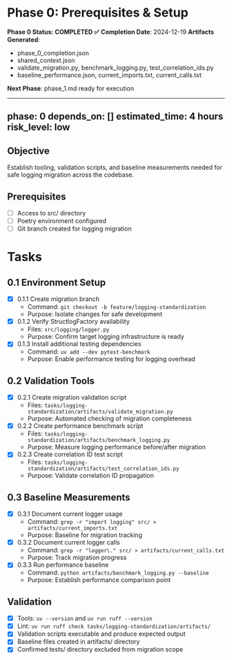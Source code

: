 # Phase 0: Prerequisites & Setup

**Phase 0 Status: COMPLETED ✅**
**Completion Date**: 2024-12-19
**Artifacts Generated**: 
- phase_0_completion.json
- shared_context.json
- validate_migration.py, benchmark_logging.py, test_correlation_ids.py
- baseline_performance.json, current_imports.txt, current_calls.txt

**Next Phase**: phase_1.md ready for execution

---
phase: 0
depends_on: []
estimated_time: 4 hours
risk_level: low
---

## Objective
Establish tooling, validation scripts, and baseline measurements needed for safe logging migration across the codebase.

## Prerequisites
- [ ] Access to src/ directory
- [ ] Poetry environment configured
- [ ] Git branch created for logging migration

# Tasks

## 0.1 Environment Setup
- [x] 0.1.1 Create migration branch
  - Command: `git checkout -b feature/logging-standardization`
  - Purpose: Isolate changes for safe development
- [x] 0.1.2 Verify StructlogFactory availability
  - Files: `src/logging/logger.py`
  - Purpose: Confirm target logging infrastructure is ready
- [x] 0.1.3 Install additional testing dependencies
  - Command: `uv add --dev pytest-benchmark`
  - Purpose: Enable performance testing for logging overhead

## 0.2 Validation Tools
- [x] 0.2.1 Create migration validation script
  - Files: `tasks/logging-standardization/artifacts/validate_migration.py`
  - Purpose: Automated checking of migration completeness
- [x] 0.2.2 Create performance benchmark script
  - Files: `tasks/logging-standardization/artifacts/benchmark_logging.py`
  - Purpose: Measure logging performance before/after migration
- [x] 0.2.3 Create correlation ID test script
  - Files: `tasks/logging-standardization/artifacts/test_correlation_ids.py`
  - Purpose: Validate correlation ID propagation

## 0.3 Baseline Measurements
- [x] 0.3.1 Document current logger usage
  - Command: `grep -r "import logging" src/ > artifacts/current_imports.txt`
  - Purpose: Baseline for migration tracking
- [x] 0.3.2 Document current logger calls
  - Command: `grep -r "logger\." src/ > artifacts/current_calls.txt`
  - Purpose: Track migration progress
- [x] 0.3.3 Run performance baseline
  - Command: `python artifacts/benchmark_logging.py --baseline`
  - Purpose: Establish performance comparison point

## Validation
- [x] Tools: `uv --version` and `uv run ruff --version`
- [x] Lint: `uv run ruff check tasks/logging-standardization/artifacts/`
- [x] Validation scripts executable and produce expected output
- [x] Baseline files created in artifacts/ directory
- [x] Confirmed tests/ directory excluded from migration scope
